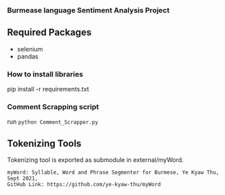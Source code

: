 ###  Burmease language Sentiment Analysis Project 


## Required Packages

- selenium
- pandas

### How to install libraries
pip install -r requirements.txt

### Comment Scrapping script 
run `python Comment_Scrapper.py`

## Tokenizing Tools

Tokenizing tool is exported as submodule in external/myWord.
 ```
myWord: Syllable, Word and Phrase Segmenter for Burmese, Ye Kyaw Thu, Sept 2021, 
GitHub Link: https://github.com/ye-kyaw-thu/myWord
 ``` 

